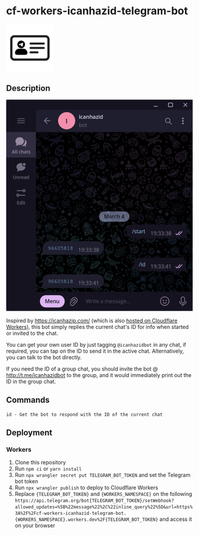 # cf-workers-icanhazid-telegram-bot
![Logo](cf-workers-icanhazid-telegram-bot.jpg)

## Description
![Example](example.png)

Inspired by https://icanhazip.com/ (which is also [hosted on Cloudflare Workers](https://major.io/2021/06/06/a-new-future-for-icanhazip/)), this bot simply replies the current chat's ID for info when started or invited to the chat.

You can get your own user ID by just tagging `@icanhazidbot` in any chat, if required, you can tap on the ID to send it in the active chat. Alternatively, you can talk to the bot directly.

If you need the ID of a group chat, you should invite the bot @ http://t.me/icanhazidbot to the group, and it would immediately print out the ID in the group chat.

## Commands
```
id - Get the bot to respond with the ID of the current chat
```

## Deployment
### Workers
1. Clone this repository
2. Run `npm ci` or `yarn install`
3. Run `npx wrangler secret put TELEGRAM_BOT_TOKEN` and set the Telegram bot token
4. Run `npx wrangler publish` to deploy to Cloudflare Workers
5. Replace `{TELEGRAM_BOT_TOKEN}` and `{WORKERS_NAMESPACE}` on the following `https://api.telegram.org/bot{TELEGRAM_BOT_TOKEN}/setWebhook?allowed_updates=%5B%22message%22%2C%22inline_query%22%5D&url=https%3A%2F%2Fcf-workers-icanhazid-telegram-bot.{WORKERS_NAMESPACE}.workers.dev%2F{TELEGRAM_BOT_TOKEN}` and access it on your browser
